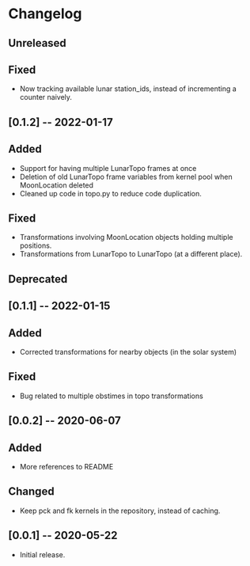 # Changelog

## Unreleased

## Fixed
- Now tracking available lunar station_ids, instead of incrementing a counter naively.

## [0.1.2] -- 2022-01-17

## Added
- Support for having multiple LunarTopo frames at once
- Deletion of old LunarTopo frame variables from kernel pool when MoonLocation deleted
- Cleaned up code in topo.py to reduce code duplication.

## Fixed
- Transformations involving MoonLocation objects holding multiple positions.
- Transformations from LunarTopo to LunarTopo (at a different place).

## Deprecated

## [0.1.1] -- 2022-01-15

## Added
- Corrected transformations for nearby objects (in the solar system)

## Fixed
- Bug related to multiple obstimes in topo transformations

## [0.0.2] -- 2020-06-07

## Added
- More references to README

## Changed
- Keep pck and fk kernels in the repository, instead of caching.

## [0.0.1] -- 2020-05-22
- Initial release.
